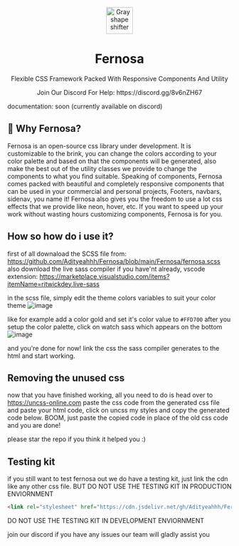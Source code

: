 <p align="center"><a href="#"><img src="https://user-images.githubusercontent.com/69644334/155681126-348b4471-51b6-4888-b28e-956af7dc2b46.svg" alt="Gray shape shifter" height="60"/></a></p>
<h1 align="center">Fernosa</h1>
<p align="center">Flexible CSS Framework Packed With Responsive Components And Utility</p>
<p align="center">Join Our Discord For Help: https://discord.gg/8v6nZH67</p>

documentation: soon (currently available on discord)


## 👀 Why Fernosa?
Fernosa is an open-source css library under development. It is customizable to the brink, you can change the colors according to your color palette and based on that the components will be generated, also make the best out of the utility classes we provide to change the components to what you find suitable. Speaking of components, Fernosa comes packed with beautiful and completely responsive components that can be used in your commercial and personal projects, Footers, navbars, sidenav, you name it! Fernosa also gives you the freedom to use a lot css effects that we provide like neon, hover, etc. If you want to speed up your work without wasting hours customizing components, Fernosa is for you.

## How so how do i use it?

first of all downaload the SCSS file from: https://github.com/Adityeahhh/Fernosa/blob/main/Fernosa/fernosa.scss
also download the live sass compiler if you have'nt already, vscode extension: https://marketplace.visualstudio.com/items?itemName=ritwickdey.live-sass

in the scss file, simply edit the theme colors variables to suit your color theme
![image](https://i.imgur.com/lj3U0Xc.png)

like for example add a color gold and set it's color value to ` #FFD700 `
after you setup the color palette, click on watch sass which appears on the bottom
![image](https://user-images.githubusercontent.com/69644334/154828106-453da218-27e1-4f4a-9b74-459a9c7ddb34.png)

and you're done for now! link the css the sass compiler generates to the html and start working.

## Removing the unused css
now that you have finished working, all you need to do is head over to https://uncss-online.com
paste the css code from the generated css file and paste your html code, click on uncss my styles and copy the generated code below.
BOOM, just paste the copied code in place of the old css code and you are done!

please star the repo if you think it helped you :)

## Testing kit

if you still want to test fernosa out we do have a testing kit, just link the cdn like any other css file. BUT DO NOT USE THE TESTING KIT IN PRODUCTION ENVIORNMENT
```html
<link rel="stylesheet" href="https://cdn.jsdelivr.net/gh/Adityeahhh/Fernosa@main/FernosaCSS/fernosa.css">
```
DO NOT USE THE TESTING KIT IN DEVELOPMENT ENVIORNMENT

join our discord if you have any issues our team will gladly assist you
